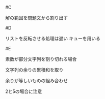 #C

解の範囲を問題文から割り出す

#D

リストを反転させる処理は遅い
キューを用いる

#E

素数が部分文字列を割り切れる場合

文字列の余りの累積和を取り

余りが等しいものの組み合わせ

2と5の場合に注意
